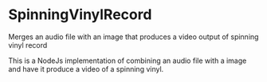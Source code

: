 # SpinningVinylRecord
Merges an audio file with an image that produces a video output of spinning vinyl record

This is a NodeJs implementation of combining an audio file with a image and have it produce a video of a spinning vinyl. 
